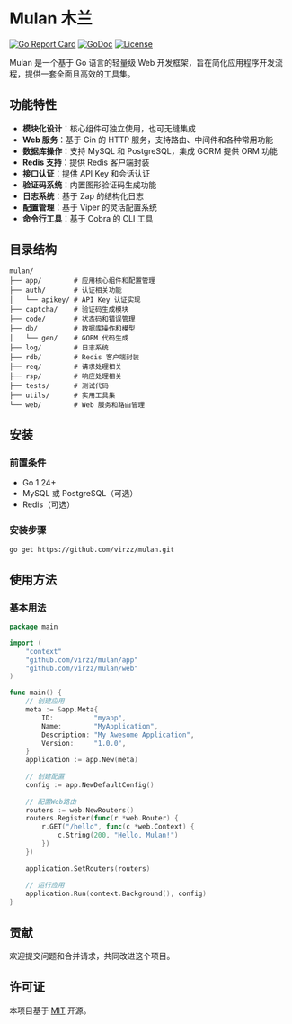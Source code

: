 # Mulan 木兰

[![Go Report Card](https://goreportcard.com/badge/github.com/virzz/mulan)](https://goreportcard.com/report/github.com/virzz/mulan)
[![GoDoc](https://godoc.org/github.com/virzz/mulan?status.svg)](https://godoc.org/github.com/virzz/mulan)
[![License](https://img.shields.io/github/license/virzz/mulan.svg)](https://github.com/virzz/mulan/blob/main/LICENSE)

Mulan 是一个基于 Go 语言的轻量级 Web 开发框架，旨在简化应用程序开发流程，提供一套全面且高效的工具集。

## 功能特性

- **模块化设计**：核心组件可独立使用，也可无缝集成
- **Web 服务**：基于 Gin 的 HTTP 服务，支持路由、中间件和各种常用功能
- **数据库操作**：支持 MySQL 和 PostgreSQL，集成 GORM 提供 ORM 功能
- **Redis 支持**：提供 Redis 客户端封装
- **接口认证**：提供 API Key 和会话认证
- **验证码系统**：内置图形验证码生成功能
- **日志系统**：基于 Zap 的结构化日志
- **配置管理**：基于 Viper 的灵活配置系统
- **命令行工具**：基于 Cobra 的 CLI 工具

## 目录结构

```
mulan/
├── app/        # 应用核心组件和配置管理
├── auth/       # 认证相关功能
│   └── apikey/ # API Key 认证实现
├── captcha/    # 验证码生成模块
├── code/       # 状态码和错误管理
├── db/         # 数据库操作和模型
│   └── gen/    # GORM 代码生成
├── log/        # 日志系统
├── rdb/        # Redis 客户端封装
├── req/        # 请求处理相关
├── rsp/        # 响应处理相关
├── tests/      # 测试代码
├── utils/      # 实用工具集
└── web/        # Web 服务和路由管理
```

## 安装

### 前置条件

- Go 1.24+
- MySQL 或 PostgreSQL（可选）
- Redis（可选）

### 安装步骤

```bash
go get https://github.com/virzz/mulan.git
```

## 使用方法

### 基本用法

```go
package main

import (
	"context"
	"github.com/virzz/mulan/app"
	"github.com/virzz/mulan/web"
)

func main() {
	// 创建应用
	meta := &app.Meta{
		ID:          "myapp",
		Name:        "MyApplication",
		Description: "My Awesome Application",
		Version:     "1.0.0",
	}
	application := app.New(meta)
	
	// 创建配置
	config := app.NewDefaultConfig()
	
	// 配置Web路由
	routers := web.NewRouters()
	routers.Register(func(r *web.Router) {
		r.GET("/hello", func(c *web.Context) {
			c.String(200, "Hello, Mulan!")
		})
	})
	
	application.SetRouters(routers)
	
	// 运行应用
	application.Run(context.Background(), config)
}
```

## 贡献

欢迎提交问题和合并请求，共同改进这个项目。

## 许可证

本项目基于 [MIT](LICENSE) 开源。
